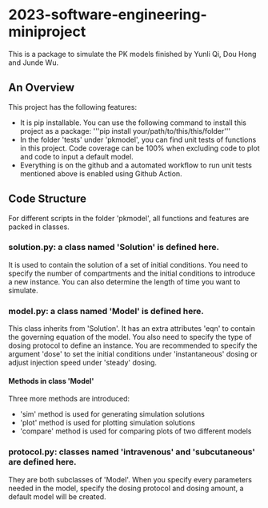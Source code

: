# 2023-software-engineering-miniproject

This is a package to simulate the PK models finished by Yunli Qi, Dou Hong and Junde Wu.

## An Overview

This project has the following features:
 - It is pip installable. You can use the following command to install this project as a package: '''pip install your/path/to/this/this/folder'''
 - In the folder 'tests' under 'pkmodel', you can find unit tests of functions in this project. Code coverage can be 100% when excluding code to plot and code to input a default model.
 - Everything is on the github and a automated workflow to run unit tests mentioned above is enabled using Github Action.

## Code Structure

For different scripts in the folder 'pkmodel', all functions and features are packed in classes.

### solution.py: a class named 'Solution' is defined here. 

It is used to contain the solution of a set of initial conditions. You need to specify the number of compartments and the initial conditions to introduce a new instance. You can also determine the length of time you want to simulate.

### model.py: a class named 'Model' is defined here. 

This class inherits from 'Solution'. It has an extra attributes 'eqn' to contain the governing equation of the model. You also need to specify the type of dosing protocol to define an instance. You are recommended to specify the argument 'dose' to set the initial conditions under 'instantaneous' dosing or adjust injection speed under 'steady' dosing. 

#### Methods in class 'Model'

Three more methods are introduced: 

 - 'sim' method is used for generating simulation solutions
 - 'plot' method is used for plotting simulation solutions
 - 'compare' method is used for comparing plots of two different models

### protocol.py: classes named 'intravenous' and 'subcutaneous' are defined here. 

They are both subclasses of 'Model'. When you specify every parameters needed in the model, specify the dosing protocol and dosing amount, a default model will be created. 
